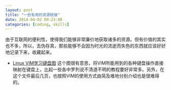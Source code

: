 ```yaml
---
layout: post
title: "一些有用的资源链接"
date: 2014-04-02 09:23:00
categories: [coding, skills]
---
```


由于互联网的便利性，使得我们能够非常廉价地获取诸多的资源。但有价值的其实也不多，所以，去伪存真，那些能够不会因为时光的流逝而失色的东西就应该好好地记录下来，收藏起来。

* [Linux VIM学习键盘图][1]
这个图很有意思，将VIM所能用到的各种键盘操作直接映射在键盘上，比起一些各中罗列说不清道不明的教程要好非常多。另外，在这个文件最后几页，也按照VIM的使用方式由简及难地分别介绍也是很难得的。  





[1]: /resources/linux/VIM键盘图.pdf